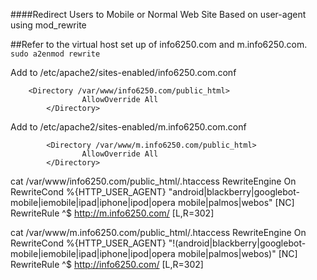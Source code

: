 ####Redirect Users to Mobile or Normal Web Site Based on user-agent using mod_rewrite

##Refer to the virtual host set up of info6250.com and m.info6250.com.
```sudo a2enmod rewrite```

Add to /etc/apache2/sites-enabled/info6250.com.conf
```
	<Directory /var/www/info6250.com/public_html>
                AllowOverride All
        </Directory>
```
Add to /etc/apache2/sites-enabled/m.info6250.com.conf
```
        <Directory /var/www/m.info6250.com/public_html>
                AllowOverride All
        </Directory>
```
cat /var/www/info6250.com/public_html/.htaccess 
<IfModule mod_rewrite.c>
RewriteEngine On
RewriteCond %{HTTP_USER_AGENT} "android|blackberry|googlebot-mobile|iemobile|ipad|iphone|ipod|opera mobile|palmos|webos" [NC]
RewriteRule ^$ http://m.info6250.com/ [L,R=302]
</IfModule>

cat /var/www/m.info6250.com/public_html/.htaccess 
<IfModule mod_rewrite.c>
RewriteEngine On
RewriteCond %{HTTP_USER_AGENT} "!(android|blackberry|googlebot-mobile|iemobile|ipad|iphone|ipod|opera mobile|palmos|webos)" [NC]
RewriteRule ^$ http://info6250.com/ [L,R=302]
</IfModule>
```
